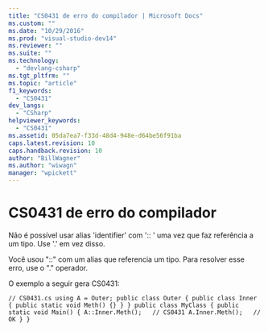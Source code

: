 ```yaml
---
title: "CS0431 de erro do compilador | Microsoft Docs"
ms.custom: ""
ms.date: "10/29/2016"
ms.prod: "visual-studio-dev14"
ms.reviewer: ""
ms.suite: ""
ms.technology: 
  - "devlang-csharp"
ms.tgt_pltfrm: ""
ms.topic: "article"
f1_keywords: 
  - "CS0431"
dev_langs: 
  - "CSharp"
helpviewer_keywords: 
  - "CS0431"
ms.assetid: 05da7ea7-f33d-48d4-948e-d64be56f91ba
caps.latest.revision: 10
caps.handback.revision: 10
author: "BillWagner"
ms.author: "wiwagn"
manager: "wpickett"
---
```

# CS0431 de erro do compilador
Não é possível usar alias 'identifier' com ':: ' uma vez que faz referência a um tipo. Use '.' em vez disso.  
  
 Você usou "::" com um alias que referencia um tipo. Para resolver esse erro, use o "." operador.  
  
 O exemplo a seguir gera CS0431:  
  
```  
// CS0431.cs using A = Outer; public class Outer { public class Inner { public static void Meth() {} } } public class MyClass { public static void Main() { A::Inner.Meth();   // CS0431 A.Inner.Meth();   // OK } }  
```